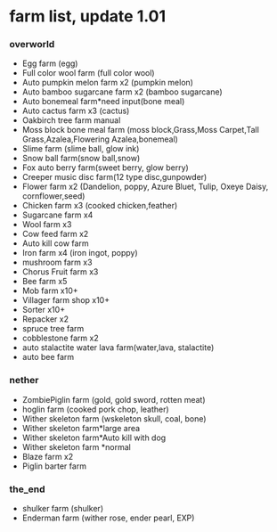 # farm list, update 1.01 
### overworld 
- Egg farm (egg) 
- Full color wool farm (full color wool) 
- Auto pumpkin melon farm x2 (pumpkin melon) 
- Auto bamboo sugarcane farm x2 (bamboo sugarcane) 
- Auto bonemeal farm*need input(bone meal) 
- Auto cactus farm x3 (cactus) 
- Oakbirch tree farm manual 
- Moss block bone meal farm (moss block,Grass,Moss Carpet,Tall Grass,Azalea,Flowering Azalea,bonemeal) 
- Slime farm (slime ball, glow ink) 
- Snow ball farm(snow ball,snow) 
- Fox auto berry farm(sweet berry, glow berry) 
- Creeper music disc farm(12 type disc,gunpowder) 
- Flower farm x2 (Dandelion, poppy, Azure Bluet, Tulip, Oxeye Daisy, cornflower,seed) 
- Chicken farm x3 (cooked chicken,feather) 
- Sugarcane farm x4 
- Wool farm x3 
- Cow feed farm x2 
- Auto kill cow farm 
- Iron farm x4 (iron ingot, poppy) 
- mushroom farm x3 
- Chorus Fruit farm x3 
- Bee farm x5 
- Mob farm x10+ 
- Villager farm shop x10+ 
- Sorter x10+ 
- Repacker x2 
- spruce tree farm  
- cobblestone farm x2 
- auto stalactite water lava farm(water,lava, stalactite) 
- auto bee farm 
### nether 
- ZombiePiglin farm (gold, gold sword, rotten meat) 
- hoglin farm (cooked pork chop, leather) 
- Wither skeleton farm (wskeleton skull, coal, bone) 
- Wither skeleton farm*large area 
- Wither skeleton farm*Auto kill with dog 
- Wither skeleton farm *normal 
- Blaze farm x2 
- Piglin barter farm 
  
### the_end 
- shulker farm (shulker) 
- Enderman farm (wither rose, ender pearl, EXP)